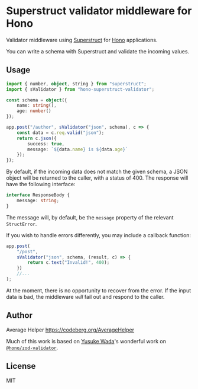 # Superstruct validator middleware for Hono

Validator middleware using [Superstruct](https://docs.superstructjs.org) for [Hono](https://honojs.dev) applications.

You can write a schema with Superstruct and validate the incoming values.


## Usage

```ts
import { number, object, string } from "superstruct";
import { sValidator } from "hono-superstruct-validator";

const schema = object({
	name: string(),
	age: number()
});

app.post("/author", sValidator("json", schema), c => {
	const data = c.req.valid("json");
	return c.json({
		success: true,
		message: `${data.name} is ${data.age}`
	});
});
```

By default, if the incoming data does not match the given schema, a JSON object will be returned to the caller, with a status of 400. The response will have the following interface:

```ts
interface ResponseBody {
	message: string;
}
```

The message will, by default, be the `message` property of the relevant `StructError`.

If you wish to handle errors differently, you may include a callback function:

```ts
app.post(
	"/post",
	sValidator("json", schema, (result, c) => {
		return c.text("Invalid!", 400);
	})
	//...
);
```

At the moment, there is no opportunity to recover from the error. If the input data is bad, the middleware _will_ fail out and respond to the caller.

## Author

Average Helper <https://codeberg.org/AverageHelper>

Much of this work is based on [Yusuke Wada](https://github.com/yusukebe)'s wonderful work on [`@hono/zod-validator`](https://github.com/honojs/middleware/tree/main/packages/zod-validator).

## License

MIT
